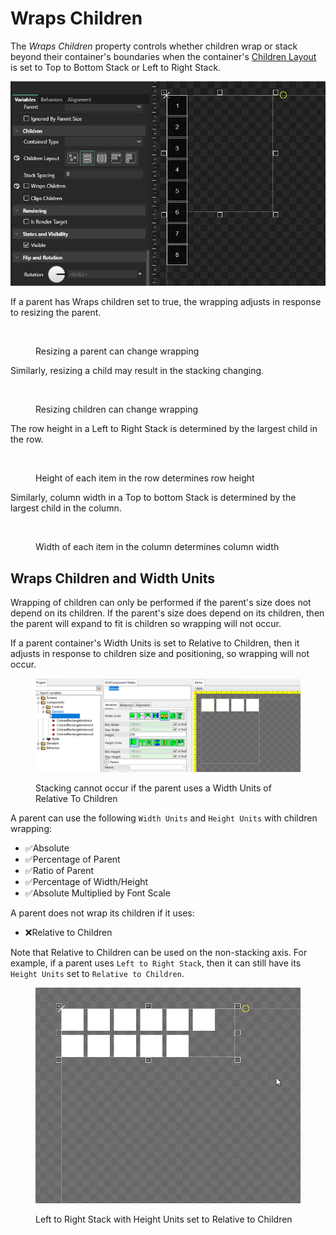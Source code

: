 # Wraps Children

The _Wraps Children_ property controls whether children wrap or stack beyond their container's boundaries when the container's [Children Layout](children-layout.md) is set to Top to Bottom Stack or Left to Right Stack.

![Wraps children makes children wrap when using either Top to Bottom Stack or Left to Right Stack.](<../../../.gitbook/assets/04_19 58 31.gif>)

If a parent has Wraps children set to true, the wrapping adjusts in response to resizing the parent.

<figure><img src="../../../.gitbook/assets/04_20 02 33.gif" alt=""><figcaption><p>Resizing a parent can change wrapping</p></figcaption></figure>

Similarly, resizing a child may result in the stacking changing.

<figure><img src="../../../.gitbook/assets/04_20 05 40.gif" alt=""><figcaption><p>Resizing children can change wrapping</p></figcaption></figure>

The row height in a Left to Right Stack is determined by the largest child in the row.

<figure><img src="../../../.gitbook/assets/04_20 07 48.gif" alt=""><figcaption><p>Height of each item in the row determines row height</p></figcaption></figure>

Similarly, column width in a Top to bottom Stack is determined by the largest child in the column.

<figure><img src="../../../.gitbook/assets/04_20 09 32.gif" alt=""><figcaption><p>Width of each item in the column determines column width</p></figcaption></figure>

## Wraps Children and Width Units

Wrapping of children can only be performed if the parent's size does not depend on its children. If the parent's size does depend on its children, then the parent will expand to fit is children so wrapping will not occur.

If a parent container's Width Units is set to Relative to Children, then it adjusts in response to children size and positioning, so wrapping will not occur.

<figure><img src="../../../.gitbook/assets/18_05 54 32.gif" alt=""><figcaption><p>Stacking cannot occur if the parent uses a Width Units of Relative To Children</p></figcaption></figure>

A parent can use the following `Width Units` and `Height Units` with children wrapping:

* ✅Absolute
* ✅Percentage of Parent
* ✅Ratio of Parent
* ✅Percentage of Width/Height
* ✅Absolute Multiplied by Font Scale

A parent does not wrap its children if it uses:

* ❌Relative to Children

Note that Relative to Children can be used on the non-stacking axis. For example, if a parent uses `Left to Right Stack`, then it can still have its `Height Units` set to `Relative to Children`.

<figure><img src="../../../.gitbook/assets/18_05 58 33.gif" alt=""><figcaption><p>Left to Right Stack with Height Units set to Relative to Children</p></figcaption></figure>

